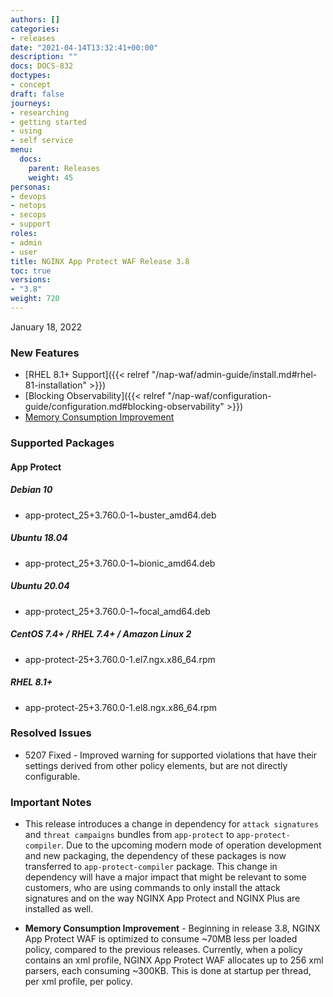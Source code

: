 ```yaml
---
authors: []
categories:
- releases
date: "2021-04-14T13:32:41+00:00"
description: ""
docs: DOCS-832
doctypes:
- concept
draft: false
journeys:
- researching
- getting started
- using
- self service
menu:
  docs:
    parent: Releases
    weight: 45
personas:
- devops
- netops
- secops
- support
roles:
- admin
- user
title: NGINX App Protect WAF Release 3.8
toc: true
versions:
- "3.8"
weight: 720
---
```


January 18, 2022

### New Features

- [RHEL 8.1+ Support]({{< relref "/nap-waf/admin-guide/install.md#rhel-81-installation" >}})
- [Blocking Observability]({{< relref "/nap-waf/configuration-guide/configuration.md#blocking-observability" >}})
- [Memory Consumption Improvement](#important-notes)

### Supported Packages

#### App Protect

##### Debian 10

- app-protect_25+3.760.0-1~buster_amd64.deb

##### Ubuntu 18.04

- app-protect_25+3.760.0-1~bionic_amd64.deb

##### Ubuntu 20.04

- app-protect_25+3.760.0-1~focal_amd64.deb

##### CentOS 7.4+ / RHEL 7.4+ / Amazon Linux 2

- app-protect-25+3.760.0-1.el7.ngx.x86_64.rpm

##### RHEL 8.1+

- app-protect-25+3.760.0-1.el8.ngx.x86_64.rpm

### Resolved Issues

- 5207 Fixed - Improved warning for supported violations that have their settings derived from other policy elements, but are not directly configurable.


### Important Notes

- This release introduces a change in dependency for `attack signatures` and `threat campaigns` bundles from `app-protect` to `app-protect-compiler`. Due to the upcoming modern mode of operation development and new packaging, the dependency of these packages is now transferred to `app-protect-compiler` package.  This change in dependency will have a major impact that might be relevant to some customers, who are using commands to only install the attack signatures and on the way NGINX App Protect and NGINX Plus are installed as well.

- **Memory Consumption Improvement** - Beginning in release 3.8, NGINX App Protect WAF is optimized to consume ~70MB less per loaded policy, compared to the previous releases. Currently, when a policy contains an xml profile, NGINX App Protect WAF allocates up to 256 xml parsers, each consuming ~300KB. This is done at startup per thread, per xml profile, per policy.



